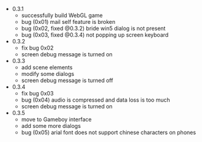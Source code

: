 - 0.3.1
    - successfully build WebGL game
    - bug (0x01) mail self feature is broken
    - bug (0x02, fixed @0.3.2) bride win5 dialog is not present
    - bug (0x03, fixed @0.3.4) not popping up screen keyboard
- 0.3.2
    - fix bug 0x02
    - screen debug message is turned on
- 0.3.3
    - add scene elements
    - modify some dialogs
    - screen debug message is turned off
- 0.3.4
    - fix bug 0x03
    - bug (0x04) audio is compressed and data loss is too much
    - screen debug message is turned on
- 0.3.5
    - move to Gameboy interface
    - add some more dialogs
    - bug (0x05) arial font does not support chinese characters on phones